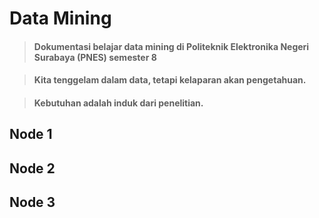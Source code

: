# Data Mining
> #### Dokumentasi belajar data mining di Politeknik Elektronika Negeri Surabaya (PNES) semester 8

> #### **Kita tenggelam dalam data, tetapi kelaparan akan pengetahuan.**

> #### **Kebutuhan adalah induk dari penelitian.**

## Node 1
  
## Node 2  

## Node 3
